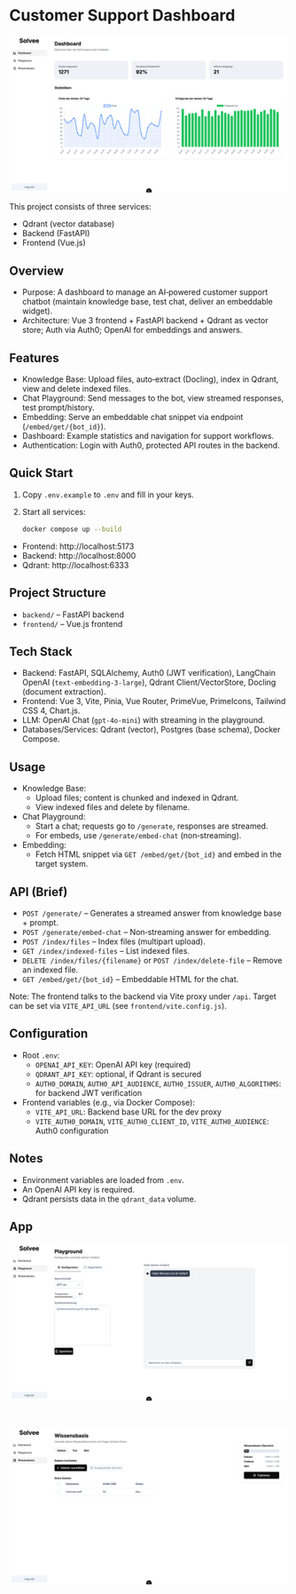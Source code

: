 # Customer Support Dashboard

  ![Dashboard](docs/screenshots/dashboard.png)

This project consists of three services:
- Qdrant (vector database)
- Backend (FastAPI)
- Frontend (Vue.js)

## Overview
- Purpose: A dashboard to manage an AI‑powered customer support chatbot (maintain knowledge base, test chat, deliver an embeddable widget).
- Architecture: Vue 3 frontend + FastAPI backend + Qdrant as vector store; Auth via Auth0; OpenAI for embeddings and answers.

## Features
- Knowledge Base: Upload files, auto‑extract (Docling), index in Qdrant, view and delete indexed files.
- Chat Playground: Send messages to the bot, view streamed responses, test prompt/history.
- Embedding: Serve an embeddable chat snippet via endpoint (`/embed/get/{bot_id}`).
- Dashboard: Example statistics and navigation for support workflows.
- Authentication: Login with Auth0, protected API routes in the backend.

## Quick Start

1. Copy `.env.example` to `.env` and fill in your keys.
2. Start all services:

   ```sh
   docker compose up --build
   ```

- Frontend: http://localhost:5173
- Backend: http://localhost:8000
- Qdrant: http://localhost:6333

## Project Structure
- `backend/` – FastAPI backend
- `frontend/` – Vue.js frontend

## Tech Stack
- Backend: FastAPI, SQLAlchemy, Auth0 (JWT verification), LangChain OpenAI (`text-embedding-3-large`), Qdrant Client/VectorStore, Docling (document extraction).
- Frontend: Vue 3, Vite, Pinia, Vue Router, PrimeVue, PrimeIcons, Tailwind CSS 4, Chart.js.
- LLM: OpenAI Chat (`gpt-4o-mini`) with streaming in the playground.
- Databases/Services: Qdrant (vector), Postgres (base schema), Docker Compose.

## Usage
- Knowledge Base:
  - Upload files; content is chunked and indexed in Qdrant.
  - View indexed files and delete by filename.
- Chat Playground:
  - Start a chat; requests go to `/generate`, responses are streamed.
  - For embeds, use `/generate/embed-chat` (non‑streaming).
- Embedding:
  - Fetch HTML snippet via `GET /embed/get/{bot_id}` and embed in the target system.

## API (Brief)
- `POST /generate/` – Generates a streamed answer from knowledge base + prompt.
- `POST /generate/embed-chat` – Non‑streaming answer for embedding.
- `POST /index/files` – Index files (multipart upload).
- `GET /index/indexed-files` – List indexed files.
- `DELETE /index/files/{filename}` or `POST /index/delete-file` – Remove an indexed file.
- `GET /embed/get/{bot_id}` – Embeddable HTML for the chat.

Note: The frontend talks to the backend via Vite proxy under `/api`. Target can be set via `VITE_API_URL` (see `frontend/vite.config.js`).

## Configuration
- Root `.env`:
  - `OPENAI_API_KEY`: OpenAI API key (required)
  - `QDRANT_API_KEY`: optional, if Qdrant is secured
  - `AUTH0_DOMAIN`, `AUTH0_API_AUDIENCE`, `AUTH0_ISSUER`, `AUTH0_ALGORITHMS`: for backend JWT verification
- Frontend variables (e.g., via Docker Compose):
  - `VITE_API_URL`: Backend base URL for the dev proxy
  - `VITE_AUTH0_DOMAIN`, `VITE_AUTH0_CLIENT_ID`, `VITE_AUTH0_AUDIENCE`: Auth0 configuration

## Notes
- Environment variables are loaded from `.env`.
- An OpenAI API key is required.
- Qdrant persists data in the `qdrant_data` volume.

## App

  ![Playground](docs/screenshots/playground.png)

  <br/>


  ![Knowledge Base](docs/screenshots/wissensbasis.png)

